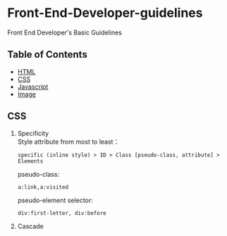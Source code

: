 # Front-End-Developer-guidelines
Front End Developer's Basic Guidelines

## Table of Contents
  - [HTML](#html)
  - [CSS](#css)
  - [Javascript](#javascript)
  - [Image](#image)
  
## CSS
1) Specificity  
   Style attribute from most to least：
   ```
   specific (inline style) > ID > Class [pseudo-class, attribute] > Elements
   ```
   pseudo-class:
   ```  
   a:link,a:visited
   ```
   pseudo-element selector: 
   ```
   div:first-letter, div:before
   ```
  
2) Cascade
